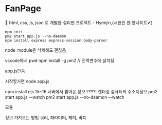 # FanPage
👀 html, css, js, json 로 개발한 설리번 프로젝트 - Hyenjin,(서현진 팬 웹사이트✔)

```
npm init
pm2 start app.js --no-daemon
npm install express express-session body-parser
```
node_module은 삭제해도 괜찮음

vscode와서 pwd
npm install -g pm2 // 전역변수에 설치됨

app.js만듬

시작할거면
node app.js

npm install ejs
15~16 서버에서 받아온 정보 ?!?!?!
렌더링
컴퓨터의 주소지정보
pm2 start app.js --watch
pm2 start app.js --no-daemon --watch

모듈

정보 가져오는 방법
쿼리, 파라미터, 헤더, 바디
